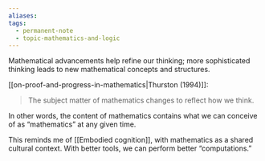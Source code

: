 ```yaml
---
aliases: 
tags:
  - permanent-note
  - topic-mathematics-and-logic
---
```

Mathematical advancements help refine our thinking; more sophisticated thinking leads to new mathematical concepts and structures.

[[on-proof-and-progress-in-mathematics|Thurston (1994)]]:
> The subject matter of mathematics changes to reflect how we think.

In other words, the content of mathematics contains what we can conceive of as “mathematics” at any given time.

This reminds me of [[Embodied cognition]], with mathematics as a shared cultural context. With better tools, we can perform better “computations.”
